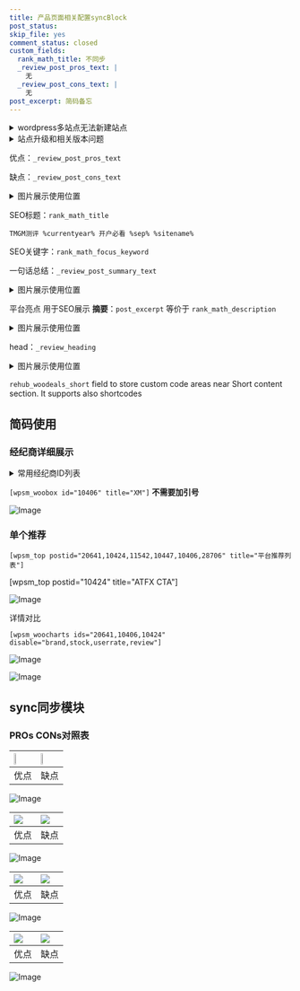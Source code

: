 ```yaml
---
title: 产品页面相关配置syncBlock
post_status: 
skip_file: yes
comment_status: closed
custom_fields:
  rank_math_title: 不同步
  _review_post_pros_text: |
    无
  _review_post_cons_text: |
    无
post_excerpt: 简码备忘
---
```

<details><summary>wordpress多站点无法新建站点</summary>

<li>和报错需要清理cookies一样的原因</li>
<li>wp-config.php里面<code>define( 'SUBDOMAIN_INSTALL', false );//子域名安装</code></li>
<li>新建子站点是用<code>define( 'SUBDOMAIN_INSTALL', true);//子域名安装</code> 完成以后，改成<code>false</code></li>
</details>

<details><summary>站点升级和相关版本问题</summary>

<p>wordpress：5.9.9
woocommerce：7.5.1
出现问题的地方：主题选项里面>><strong>Product layout >>compact style</strong></p>
<p>如何出现没有用过的字段 导致无法保存。先导出配置 然后进行修改，后面再次恢复即可。</p>
<p>出现部分字段无法显示时，需要返回默认布局后，对产品进行保存就好了。</p>
<p></p>
</details>

优点：`_review_post_pros_text`

缺点：`_review_post_cons_text`

<details><summary>图片展示使用位置</summary>

<img src="https://prod-files-secure.s3.us-west-2.amazonaws.com/39ed1227-6d7d-4570-be36-9ccd4a2c4241/f51d3d83-55d4-4bdf-9604-f37ec77ab556/Untitled.png?X-Amz-Algorithm=AWS4-HMAC-SHA256&X-Amz-Content-Sha256=UNSIGNED-PAYLOAD&X-Amz-Credential=ASIAZI2LB466UUSKUCUA%2F20250830%2Fus-west-2%2Fs3%2Faws4_request&X-Amz-Date=20250830T225525Z&X-Amz-Expires=3600&X-Amz-Security-Token=IQoJb3JpZ2luX2VjEIb%2F%2F%2F%2F%2F%2F%2F%2F%2F%2FwEaCXVzLXdlc3QtMiJHMEUCIAUlHkVmzqsgmgI6p3Pax3QQhvYjSUqRcJQ%2Fr%2FTKbyFiAiEAlDgjd4%2BFXF%2FiF%2Fg9vI5YODbzPmFSqSvym3LL9SDJeuAqiAQI3%2F%2F%2F%2F%2F%2F%2F%2F%2F%2F%2FARAAGgw2Mzc0MjMxODM4MDUiDGgIMAK%2B6MMcF0Cs9SrcAzygxTT3GU1L3UfhfBxgwei4nFf4RVUftlJiy%2FpdvNZHFuuIQ%2FE8zujLbX8nNKdF9TZiBHe9kx9hkPBzjl2HBjTIXvp1taQ40uSTayKnI7I7iMYtlfL8DWc%2FIO%2Bxg%2BJviCplIHa%2Bj1x02dcz9U3oxRiUqKTGWnlyx763dlEVD4xXXYDFnKVWvtFv79vlp0QADiaq3BbeV99qBerEKtno%2B%2BXrUyA9vZCShkXTzyxPfXBbeH8toodYqmX7AITBdrY8WkNn49fqD6j1OnhFGBhU6aWUJnlQjO%2BK%2FfrKkwPwaVo5YxgXmhPVab11n%2FcY2guL7vjjh9%2BMTOxtfWqICiG5kB32BssrNAz0sqm09mY1V8BWQ7OuUIu9Uuqd%2B3C7%2BJ4NCqg%2FQLa6hXPG%2B24jdr%2FMKlrRF7G1oUp0Eb%2FWs9MN0ecX%2FtIyMRiSTOeTa5pXO6v0JJP9gYIOBBd4sli301PdhrUncg2Bvq2%2BWfFedKGAEoiASIV3gqPtxhfiXIz%2FTmPohQ%2F1Si15RMk7mMA0fyBp1PXFQ6yOisa8%2FuVG6dNOJH4Kya92mD062MHVDP4qokhCH8eTsnS0Fk3qImrrLHl2d9lsulig8bRVhaENB3qxUUOftuWa2pAWc6Z%2F8f6%2FMKDgzcUGOqUB73LvaCBiabAiOWEf83ImmqjmmEvQQxQvLCQ1OFIwnDWGzR%2BbGKFl64904uC2vwL5nUQYqn74lxsFwgJkgCeMQ%2F0xnSfUH%2FQYYJlCK3aMOViK9ZPXetRSDJasT%2FCP8%2FfhuXgFXiXeX2WDBbG7nacOxzvwfFu8Pg57Cib92vvssRq0zRNe%2BVD8dGMDslTT%2BxuykOn3QLkf91s5308OBV%2BfVUCF%2FB5o&X-Amz-Signature=df9609155a43e4b3fa2d2d03938e367d71ffb80a6d7cbede7d658c22418539ae&X-Amz-SignedHeaders=host&x-amz-checksum-mode=ENABLED&x-id=GetObject" alt="Image">
</details>

SEO标题：`rank_math_title`

`TMGM测评 %currentyear% 开户必看 %sep% %sitename%`

SEO关键字：`rank_math_focus_keyword`

一句话总结：`_review_post_summary_text`

<details><summary>图片展示使用位置</summary>

<img src="https://prod-files-secure.s3.us-west-2.amazonaws.com/39ed1227-6d7d-4570-be36-9ccd4a2c4241/4b96a922-296c-4f4e-8630-d1c870cbce01/Untitled.png?X-Amz-Algorithm=AWS4-HMAC-SHA256&X-Amz-Content-Sha256=UNSIGNED-PAYLOAD&X-Amz-Credential=ASIAZI2LB4664DUXVTPJ%2F20250830%2Fus-west-2%2Fs3%2Faws4_request&X-Amz-Date=20250830T225525Z&X-Amz-Expires=3600&X-Amz-Security-Token=IQoJb3JpZ2luX2VjEIb%2F%2F%2F%2F%2F%2F%2F%2F%2F%2FwEaCXVzLXdlc3QtMiJIMEYCIQDPIex0aIvfj%2BsMHmjAZvlru3YdivVpk0AZ1nta2%2F8N8wIhAIEvULf1rsqc3aK5ZYVbtQ1gLf3b9AGpB%2BOB8T1w4VhhKogECN%2F%2F%2F%2F%2F%2F%2F%2F%2F%2F%2FwEQABoMNjM3NDIzMTgzODA1IgykkaJTtx0OM48vKJwq3APNx76GaoYGPTTwKnSl%2BVAxrUGIPN5w8%2BN%2BM%2FA6w7NCyTAtUyz0oktI93wGiiaLHHXLhBcPybgmvdQ7PPaikpU6aXJZJbT%2F69JIs0AZg6Xd%2F%2BjTKSCInUeGXWXjmArAHlx0rZREv674wRabMMTtDQ%2BG95KhQVQpxcubJEr8IZsT%2BhB98FVGNxega1e3%2BctuyP9sptPQnVtHW5RMGt5rjyvP5SKB71gCkOmuDMyDgPJTOquQnk53IcW0djQctH%2Fy%2BqdbKPeI15T3yKupoL2Le3mXfKnmrveR3gXDcNCRIWgRzK5cYFTgIxKoYVyflhgT4RRcEkAs2EHCy7gJ0QxunxuQfPWQGUTSkIkSmkY2zmtnsf5K7O%2Brr0vYi%2BepNBqKygjmxBL%2Fm8JU6mJPTFeYoYK50fjhkmrQdtsVmf9l2uujlnFEBsutMvjB5VE69CilElqMY1WTxYG%2BY9P7femQklbEYuropneRQc7IDQvoQjnGi9i7O9aCd%2B%2Ba86S5jWGliybVHJGwhzu1NDQwBbEf9pOutRYW3DfCkQUlsTwJx3mGs9C2T94ASuYxOQKdb%2FqW%2BgCK8E0im8RhBrMHXx9VVj55I%2BHON41YlKRmO2plp8mOuO5poF%2F7Zq6BmNQlejCy4M3FBjqkAbC2dsVPGi1Y7CrvnE6UQB2LVYzNtVjMbR0XxuobqJCj1TwktyrzX3mVEHwdxrd2VmaQ5z1WsOElHUpNkVNNFnxN%2FaO60ouYqIRwPYx4%2FS%2F5tSE6iWhcpwGHEqIKYH2e1Y2Os%2BrmXGyq79euFel19fjWwtWVM4qRS23aAx6va9aZW%2By66BSb4FOst%2B6qC36bQsqh4GbfpPrWx6jj235EHive8xkR&X-Amz-Signature=a1d727b8b24020782aaa69c9cfe054ff51c404c7ed6bf3a5d1df7aa0e9545c1e&X-Amz-SignedHeaders=host&x-amz-checksum-mode=ENABLED&x-id=GetObject" alt="Image">
</details>

平台亮点 用于SEO展示 **摘要**：`post_excerpt`  等价于 `rank_math_description`

<details><summary>图片展示使用位置</summary>

<img src="https://prod-files-secure.s3.us-west-2.amazonaws.com/39ed1227-6d7d-4570-be36-9ccd4a2c4241/1ee11f63-b60a-4dfe-a7a7-d58ff23b5d88/Untitled.png?X-Amz-Algorithm=AWS4-HMAC-SHA256&X-Amz-Content-Sha256=UNSIGNED-PAYLOAD&X-Amz-Credential=ASIAZI2LB466UYESFV7Y%2F20250830%2Fus-west-2%2Fs3%2Faws4_request&X-Amz-Date=20250830T225525Z&X-Amz-Expires=3600&X-Amz-Security-Token=IQoJb3JpZ2luX2VjEIb%2F%2F%2F%2F%2F%2F%2F%2F%2F%2FwEaCXVzLXdlc3QtMiJHMEUCICA3qFE%2BX62SGLKGYrOkYZrdxsuASN%2BOJCvfVLO1ogE2AiEAmCNBKbKDkbBZAhzZix08GFUMlT%2BX9PNeRvobV%2Bx8VOMqiAQI3%2F%2F%2F%2F%2F%2F%2F%2F%2F%2F%2FARAAGgw2Mzc0MjMxODM4MDUiDPkbkNzeXEKGCVe1FCrcA4RHanLvH0qrCR4FoMzzMn3lu31956egeeWKK7cSN8cOT8Ug52vNDhEW3P814ehfhYwlS3D8p9PJ99FmBbItxf2j3NSXfH6lhPwJ34%2F3%2FwXdsTOfT3XWqJrZPowpocYpe7S6fkZjeeU0eQezpX%2BvzkitFfUmiCmrDRobrkh3Q%2BdSxUNKuu4vom64f1CynSkpLxvdH88D6rXyi0AByjtNvP2tIZ%2FeuHHS6ZvWXtq0uH1YX2uHdwS%2F11TYz6jxH3QhJOFgggZAz3tkGWpKknmr5gP%2Bk3yMmRnG2Ss7caF9OlxEa1PyuKk1SKif8M4jqXon0Rxa0lFoUMx%2BtnVCsTXLFOtoIR08SxLgSxpcKbNvHLYdBw2EBfe0r8HqgM65RYs4KuEV%2BtA4%2FD7rhDDPE%2BV0MozYPgTp7vfAzqaMyEtBTasa0r8Xy5VaeP2iD2urVtURgX1WOI2JyMm%2B1LrBwHoY2nxjCzm45hvEAmZtOmB9SOIdXrJ1J9F%2FO7ySqZWm3hBDCMNb1ieSYURvK5venD%2BVJZ4vMHOAH78soLPKw1XgjyuhMOlCPjOcDP3Wqsm4GzWOTbQevVAEU7eaauS3GEoItahUSnOxfQIezWZMpTCwoK1fHyikqzOTrAZifw6hMJTgzcUGOqUBgsU3kni7rCouOAIoAnXjLiofqzcUAapDyion0wQQz2m2FaCX0WEcTC%2BWlw7bjwnI%2BGUmWALNI7vYbyfKy%2FTFyksJYAcYL130DreB4dMMVCaRZ%2FbD8bAaWFXf9T59nkCvD9sPAjinN6EPkCgzfsc0ZeZWSPnxvicHXfzwNr%2FuLv2Vzn1yF1D4neFkY0wpqcT3cJTaeZ3aMos15P0Zmh%2B3tj6nKVyi&X-Amz-Signature=f92a47ecdb11d5e53d858d303888a8a7bb1ca08568c8e671d04b76edbfa05c4e&X-Amz-SignedHeaders=host&x-amz-checksum-mode=ENABLED&x-id=GetObject" alt="Image">
<img src="https://prod-files-secure.s3.us-west-2.amazonaws.com/39ed1227-6d7d-4570-be36-9ccd4a2c4241/ad4118b5-78d8-4fbe-801e-3b29b5d99c01/Untitled.png?X-Amz-Algorithm=AWS4-HMAC-SHA256&X-Amz-Content-Sha256=UNSIGNED-PAYLOAD&X-Amz-Credential=ASIAZI2LB466UYESFV7Y%2F20250830%2Fus-west-2%2Fs3%2Faws4_request&X-Amz-Date=20250830T225525Z&X-Amz-Expires=3600&X-Amz-Security-Token=IQoJb3JpZ2luX2VjEIb%2F%2F%2F%2F%2F%2F%2F%2F%2F%2FwEaCXVzLXdlc3QtMiJHMEUCICA3qFE%2BX62SGLKGYrOkYZrdxsuASN%2BOJCvfVLO1ogE2AiEAmCNBKbKDkbBZAhzZix08GFUMlT%2BX9PNeRvobV%2Bx8VOMqiAQI3%2F%2F%2F%2F%2F%2F%2F%2F%2F%2F%2FARAAGgw2Mzc0MjMxODM4MDUiDPkbkNzeXEKGCVe1FCrcA4RHanLvH0qrCR4FoMzzMn3lu31956egeeWKK7cSN8cOT8Ug52vNDhEW3P814ehfhYwlS3D8p9PJ99FmBbItxf2j3NSXfH6lhPwJ34%2F3%2FwXdsTOfT3XWqJrZPowpocYpe7S6fkZjeeU0eQezpX%2BvzkitFfUmiCmrDRobrkh3Q%2BdSxUNKuu4vom64f1CynSkpLxvdH88D6rXyi0AByjtNvP2tIZ%2FeuHHS6ZvWXtq0uH1YX2uHdwS%2F11TYz6jxH3QhJOFgggZAz3tkGWpKknmr5gP%2Bk3yMmRnG2Ss7caF9OlxEa1PyuKk1SKif8M4jqXon0Rxa0lFoUMx%2BtnVCsTXLFOtoIR08SxLgSxpcKbNvHLYdBw2EBfe0r8HqgM65RYs4KuEV%2BtA4%2FD7rhDDPE%2BV0MozYPgTp7vfAzqaMyEtBTasa0r8Xy5VaeP2iD2urVtURgX1WOI2JyMm%2B1LrBwHoY2nxjCzm45hvEAmZtOmB9SOIdXrJ1J9F%2FO7ySqZWm3hBDCMNb1ieSYURvK5venD%2BVJZ4vMHOAH78soLPKw1XgjyuhMOlCPjOcDP3Wqsm4GzWOTbQevVAEU7eaauS3GEoItahUSnOxfQIezWZMpTCwoK1fHyikqzOTrAZifw6hMJTgzcUGOqUBgsU3kni7rCouOAIoAnXjLiofqzcUAapDyion0wQQz2m2FaCX0WEcTC%2BWlw7bjwnI%2BGUmWALNI7vYbyfKy%2FTFyksJYAcYL130DreB4dMMVCaRZ%2FbD8bAaWFXf9T59nkCvD9sPAjinN6EPkCgzfsc0ZeZWSPnxvicHXfzwNr%2FuLv2Vzn1yF1D4neFkY0wpqcT3cJTaeZ3aMos15P0Zmh%2B3tj6nKVyi&X-Amz-Signature=d03c209f3ba19e5410fce60a9cb4bcbd798d7370a797591e17e1b10fef4de063&X-Amz-SignedHeaders=host&x-amz-checksum-mode=ENABLED&x-id=GetObject" alt="Image">
<img src="https://prod-files-secure.s3.us-west-2.amazonaws.com/39ed1227-6d7d-4570-be36-9ccd4a2c4241/a38cf7c9-a79c-4b64-9e94-13589fe0758b/Untitled.png?X-Amz-Algorithm=AWS4-HMAC-SHA256&X-Amz-Content-Sha256=UNSIGNED-PAYLOAD&X-Amz-Credential=ASIAZI2LB466UYESFV7Y%2F20250830%2Fus-west-2%2Fs3%2Faws4_request&X-Amz-Date=20250830T225525Z&X-Amz-Expires=3600&X-Amz-Security-Token=IQoJb3JpZ2luX2VjEIb%2F%2F%2F%2F%2F%2F%2F%2F%2F%2FwEaCXVzLXdlc3QtMiJHMEUCICA3qFE%2BX62SGLKGYrOkYZrdxsuASN%2BOJCvfVLO1ogE2AiEAmCNBKbKDkbBZAhzZix08GFUMlT%2BX9PNeRvobV%2Bx8VOMqiAQI3%2F%2F%2F%2F%2F%2F%2F%2F%2F%2F%2FARAAGgw2Mzc0MjMxODM4MDUiDPkbkNzeXEKGCVe1FCrcA4RHanLvH0qrCR4FoMzzMn3lu31956egeeWKK7cSN8cOT8Ug52vNDhEW3P814ehfhYwlS3D8p9PJ99FmBbItxf2j3NSXfH6lhPwJ34%2F3%2FwXdsTOfT3XWqJrZPowpocYpe7S6fkZjeeU0eQezpX%2BvzkitFfUmiCmrDRobrkh3Q%2BdSxUNKuu4vom64f1CynSkpLxvdH88D6rXyi0AByjtNvP2tIZ%2FeuHHS6ZvWXtq0uH1YX2uHdwS%2F11TYz6jxH3QhJOFgggZAz3tkGWpKknmr5gP%2Bk3yMmRnG2Ss7caF9OlxEa1PyuKk1SKif8M4jqXon0Rxa0lFoUMx%2BtnVCsTXLFOtoIR08SxLgSxpcKbNvHLYdBw2EBfe0r8HqgM65RYs4KuEV%2BtA4%2FD7rhDDPE%2BV0MozYPgTp7vfAzqaMyEtBTasa0r8Xy5VaeP2iD2urVtURgX1WOI2JyMm%2B1LrBwHoY2nxjCzm45hvEAmZtOmB9SOIdXrJ1J9F%2FO7ySqZWm3hBDCMNb1ieSYURvK5venD%2BVJZ4vMHOAH78soLPKw1XgjyuhMOlCPjOcDP3Wqsm4GzWOTbQevVAEU7eaauS3GEoItahUSnOxfQIezWZMpTCwoK1fHyikqzOTrAZifw6hMJTgzcUGOqUBgsU3kni7rCouOAIoAnXjLiofqzcUAapDyion0wQQz2m2FaCX0WEcTC%2BWlw7bjwnI%2BGUmWALNI7vYbyfKy%2FTFyksJYAcYL130DreB4dMMVCaRZ%2FbD8bAaWFXf9T59nkCvD9sPAjinN6EPkCgzfsc0ZeZWSPnxvicHXfzwNr%2FuLv2Vzn1yF1D4neFkY0wpqcT3cJTaeZ3aMos15P0Zmh%2B3tj6nKVyi&X-Amz-Signature=bfb82edba07186ed3dca39ee16b929f024b5befda7c5b3cefc5d8e0b43ab608b&X-Amz-SignedHeaders=host&x-amz-checksum-mode=ENABLED&x-id=GetObject" alt="Image">
<img src="https://prod-files-secure.s3.us-west-2.amazonaws.com/39ed1227-6d7d-4570-be36-9ccd4a2c4241/7da6fc1e-d2ac-42ae-8c75-cb5749aa18f6/Untitled.png?X-Amz-Algorithm=AWS4-HMAC-SHA256&X-Amz-Content-Sha256=UNSIGNED-PAYLOAD&X-Amz-Credential=ASIAZI2LB466UYESFV7Y%2F20250830%2Fus-west-2%2Fs3%2Faws4_request&X-Amz-Date=20250830T225525Z&X-Amz-Expires=3600&X-Amz-Security-Token=IQoJb3JpZ2luX2VjEIb%2F%2F%2F%2F%2F%2F%2F%2F%2F%2FwEaCXVzLXdlc3QtMiJHMEUCICA3qFE%2BX62SGLKGYrOkYZrdxsuASN%2BOJCvfVLO1ogE2AiEAmCNBKbKDkbBZAhzZix08GFUMlT%2BX9PNeRvobV%2Bx8VOMqiAQI3%2F%2F%2F%2F%2F%2F%2F%2F%2F%2F%2FARAAGgw2Mzc0MjMxODM4MDUiDPkbkNzeXEKGCVe1FCrcA4RHanLvH0qrCR4FoMzzMn3lu31956egeeWKK7cSN8cOT8Ug52vNDhEW3P814ehfhYwlS3D8p9PJ99FmBbItxf2j3NSXfH6lhPwJ34%2F3%2FwXdsTOfT3XWqJrZPowpocYpe7S6fkZjeeU0eQezpX%2BvzkitFfUmiCmrDRobrkh3Q%2BdSxUNKuu4vom64f1CynSkpLxvdH88D6rXyi0AByjtNvP2tIZ%2FeuHHS6ZvWXtq0uH1YX2uHdwS%2F11TYz6jxH3QhJOFgggZAz3tkGWpKknmr5gP%2Bk3yMmRnG2Ss7caF9OlxEa1PyuKk1SKif8M4jqXon0Rxa0lFoUMx%2BtnVCsTXLFOtoIR08SxLgSxpcKbNvHLYdBw2EBfe0r8HqgM65RYs4KuEV%2BtA4%2FD7rhDDPE%2BV0MozYPgTp7vfAzqaMyEtBTasa0r8Xy5VaeP2iD2urVtURgX1WOI2JyMm%2B1LrBwHoY2nxjCzm45hvEAmZtOmB9SOIdXrJ1J9F%2FO7ySqZWm3hBDCMNb1ieSYURvK5venD%2BVJZ4vMHOAH78soLPKw1XgjyuhMOlCPjOcDP3Wqsm4GzWOTbQevVAEU7eaauS3GEoItahUSnOxfQIezWZMpTCwoK1fHyikqzOTrAZifw6hMJTgzcUGOqUBgsU3kni7rCouOAIoAnXjLiofqzcUAapDyion0wQQz2m2FaCX0WEcTC%2BWlw7bjwnI%2BGUmWALNI7vYbyfKy%2FTFyksJYAcYL130DreB4dMMVCaRZ%2FbD8bAaWFXf9T59nkCvD9sPAjinN6EPkCgzfsc0ZeZWSPnxvicHXfzwNr%2FuLv2Vzn1yF1D4neFkY0wpqcT3cJTaeZ3aMos15P0Zmh%2B3tj6nKVyi&X-Amz-Signature=d2693c6c088718905839d3eb04668ae2420de4135d4de21f776cf9c0693e9c7d&X-Amz-SignedHeaders=host&x-amz-checksum-mode=ENABLED&x-id=GetObject" alt="Image">
<img src="https://prod-files-secure.s3.us-west-2.amazonaws.com/39ed1227-6d7d-4570-be36-9ccd4a2c4241/7e97f40a-eaee-47f5-b2f9-475f96808fa7/Untitled.png?X-Amz-Algorithm=AWS4-HMAC-SHA256&X-Amz-Content-Sha256=UNSIGNED-PAYLOAD&X-Amz-Credential=ASIAZI2LB466UYESFV7Y%2F20250830%2Fus-west-2%2Fs3%2Faws4_request&X-Amz-Date=20250830T225525Z&X-Amz-Expires=3600&X-Amz-Security-Token=IQoJb3JpZ2luX2VjEIb%2F%2F%2F%2F%2F%2F%2F%2F%2F%2FwEaCXVzLXdlc3QtMiJHMEUCICA3qFE%2BX62SGLKGYrOkYZrdxsuASN%2BOJCvfVLO1ogE2AiEAmCNBKbKDkbBZAhzZix08GFUMlT%2BX9PNeRvobV%2Bx8VOMqiAQI3%2F%2F%2F%2F%2F%2F%2F%2F%2F%2F%2FARAAGgw2Mzc0MjMxODM4MDUiDPkbkNzeXEKGCVe1FCrcA4RHanLvH0qrCR4FoMzzMn3lu31956egeeWKK7cSN8cOT8Ug52vNDhEW3P814ehfhYwlS3D8p9PJ99FmBbItxf2j3NSXfH6lhPwJ34%2F3%2FwXdsTOfT3XWqJrZPowpocYpe7S6fkZjeeU0eQezpX%2BvzkitFfUmiCmrDRobrkh3Q%2BdSxUNKuu4vom64f1CynSkpLxvdH88D6rXyi0AByjtNvP2tIZ%2FeuHHS6ZvWXtq0uH1YX2uHdwS%2F11TYz6jxH3QhJOFgggZAz3tkGWpKknmr5gP%2Bk3yMmRnG2Ss7caF9OlxEa1PyuKk1SKif8M4jqXon0Rxa0lFoUMx%2BtnVCsTXLFOtoIR08SxLgSxpcKbNvHLYdBw2EBfe0r8HqgM65RYs4KuEV%2BtA4%2FD7rhDDPE%2BV0MozYPgTp7vfAzqaMyEtBTasa0r8Xy5VaeP2iD2urVtURgX1WOI2JyMm%2B1LrBwHoY2nxjCzm45hvEAmZtOmB9SOIdXrJ1J9F%2FO7ySqZWm3hBDCMNb1ieSYURvK5venD%2BVJZ4vMHOAH78soLPKw1XgjyuhMOlCPjOcDP3Wqsm4GzWOTbQevVAEU7eaauS3GEoItahUSnOxfQIezWZMpTCwoK1fHyikqzOTrAZifw6hMJTgzcUGOqUBgsU3kni7rCouOAIoAnXjLiofqzcUAapDyion0wQQz2m2FaCX0WEcTC%2BWlw7bjwnI%2BGUmWALNI7vYbyfKy%2FTFyksJYAcYL130DreB4dMMVCaRZ%2FbD8bAaWFXf9T59nkCvD9sPAjinN6EPkCgzfsc0ZeZWSPnxvicHXfzwNr%2FuLv2Vzn1yF1D4neFkY0wpqcT3cJTaeZ3aMos15P0Zmh%2B3tj6nKVyi&X-Amz-Signature=da3e2571d4ae5c92c58decfd5c2abc3906a6b01501400c8ee2ff0612df268ceb&X-Amz-SignedHeaders=host&x-amz-checksum-mode=ENABLED&x-id=GetObject" alt="Image">
</details>

head：`_review_heading`

<details><summary>图片展示使用位置</summary>

<img src="https://prod-files-secure.s3.us-west-2.amazonaws.com/39ed1227-6d7d-4570-be36-9ccd4a2c4241/3a4650ad-9887-415c-889a-edd51fa54f27/Untitled.png?X-Amz-Algorithm=AWS4-HMAC-SHA256&X-Amz-Content-Sha256=UNSIGNED-PAYLOAD&X-Amz-Credential=ASIAZI2LB466YRWCOCNN%2F20250830%2Fus-west-2%2Fs3%2Faws4_request&X-Amz-Date=20250830T225526Z&X-Amz-Expires=3600&X-Amz-Security-Token=IQoJb3JpZ2luX2VjEIb%2F%2F%2F%2F%2F%2F%2F%2F%2F%2FwEaCXVzLXdlc3QtMiJHMEUCIQCB97cJXeRqiY3xKLkyVxiUa0Ke5jF04A4D6Ce7j5CcIQIgDunCGQ1FjKCMQs3nqilbGYM34Yyf9GRw%2BtbRrQEaF0UqiAQI3%2F%2F%2F%2F%2F%2F%2F%2F%2F%2F%2FARAAGgw2Mzc0MjMxODM4MDUiDD4LhA137bF0KjN9VyrcAzURLfWeJWzqMumCWMICPoIKFd96bwaB3rcinZwEAhGLZZ8gR9VR7jRjggGT8KdEFOBqI8ja%2FpIhLm5%2FHTC%2Bt8WIZVF0AsI8g8pWD9F1bSh6BXkWvz9OtGM4HEfnY5VlPARBMjX0p3ki3Wh1dGGg3vg57WMqD3hiOASXQJKmxsJuQyxCMWs2bW7ycCtHaMu1AQElvO2K%2B8Lzb%2FAvfXxdx22l7FStR%2FEM1f3kgxuAgY7zFHwLfLjXriKb9UyvTt5v%2F2mczCAsrkhYAcu%2FFYttdI%2F1xeCInVCmLdb%2BmsXRV1twXcgWIObcHwkCQyW%2Bb%2Bl2p%2FhqCfNv%2BcKaJNWugvspkhFG5C%2F8KZnaQN6sL3GwhnzdCPZpe6zdMAx%2BwWpge8ri5UKoia7VCuNqCcwkQwOIYK42olcI1VR8FDWMVAN1bSgQdptZy2AA%2BCDZjn1fLpnouXASKnuWlvTrHBOAh7XtWmN3oJLogxdg6Ut%2Fi5GQxIaSx0C8S%2Fo6%2B6y2I81b0hg0QKv7gbcz2bYqdb1%2B%2BJcED2ZcNoADNjGDAhP%2BaNhFwUGcIFcWbDnWuTrvPgE7jRe%2B8k%2BwrrCRqkItpC6BQ8Z%2BeEc19uNbWMlbPaUaUVPJQ9gvnaHjdpMoyY628I1MMJfhzcUGOqUB7R9Fr0LRouqPgdlZ5a%2Fh5bhVUJORsYwrPFZBXVeh7LMxrWbSMe%2Bhhkzf6NSCBKo%2FiNQgLdYNalWmnmMNYRh%2FWk%2B%2BR0RbJR77gfqtWWCbqfwb%2FQEP%2Fieadco8UbNmLC9Vn8mbsbbKycNW%2FVe9FTM%2BTmGyrkdX5bywAOSAV3dkJy%2FHRLkwjZbkmdAzXng%2FL9WkHudLpQQI2KkFEj218YcwUdPsqDXV&X-Amz-Signature=c3aa68fa8936e4bdd67eaf62668377259929641d9b21beccba6ff7a106518575&X-Amz-SignedHeaders=host&x-amz-checksum-mode=ENABLED&x-id=GetObject" alt="Image">
</details>

`rehub_woodeals_short`	field to store custom code areas near Short content section. It supports also shortcodes



## 简码使用

### 经纪商详细展示

<details><summary>常用经纪商ID列表</summary>

<pre><code class="php">嘉盛 ===> 20641  [wpsm_woobox id="20641" title="嘉盛"]
易信easymarkets ===> 11542  [wpsm_woobox id="11542" title="易信easymarkets"]
ATFX外汇 ===> 10424  [wpsm_woobox id="10424" title="ATFX"]
XM ===> 10406  [wpsm_woobox id="10406" title="XM"]
TMGM ===> 29622  [wpsm_woobox id="29622" title="TMGM"]
HYCM ===> 10447  [wpsm_woobox id="10447" title="HYCM"]
fpmarkets澳福外汇 ===> 20639  [wpsm_woobox id="20639" title="fpmarkets澳福外汇"]</code></pre>
</details>

`[wpsm_woobox id="10406" title="XM"]` **不需要加引号**

![Image](https://prod-files-secure.s3.us-west-2.amazonaws.com/39ed1227-6d7d-4570-be36-9ccd4a2c4241/4f898f9d-0fa7-4e43-acd3-ac6bc7be575a/Untitled.png?X-Amz-Algorithm=AWS4-HMAC-SHA256&X-Amz-Content-Sha256=UNSIGNED-PAYLOAD&X-Amz-Credential=ASIAZI2LB4667CC4ABRM%2F20250830%2Fus-west-2%2Fs3%2Faws4_request&X-Amz-Date=20250830T225523Z&X-Amz-Expires=3600&X-Amz-Security-Token=IQoJb3JpZ2luX2VjEIb%2F%2F%2F%2F%2F%2F%2F%2F%2F%2FwEaCXVzLXdlc3QtMiJGMEQCIDAuutAD%2BgXfvbRU1FgChjZXXSy3d1odoWlkwFvKk%2FbDAiBAl2EoKFKwp6dJ%2FOF0IMxmGaKbZhdpiniY2hAVKgR7UiqIBAjf%2F%2F%2F%2F%2F%2F%2F%2F%2F%2F8BEAAaDDYzNzQyMzE4MzgwNSIM4lSeSNuqsq7kgglwKtwDFXVDHz3C9MQmFuSmAkgXKFmZN4P8IBxJKyYnMr15SYNDBeWtPMnaVqIbWRxMG3ewbZWQqNK8M7%2FtJqVC7hC2BwPY%2FG6qNnVXaLredBN1hLH60ASTy6JJGWncXZZEAMV%2FWoq325Z5r%2F1WLhCospqYrBtaJdJnE1HQEeasPQXYLqjxR4uHyHS1rSgiof7Ac0bT41WkcAvo48wOStxb8x40jPLApkEZvXWL3L7jg2DlXYzVrr5foXUT3it64Sk6cP%2FshyKXcORLDkxJI%2FnPq6hnUOu0wpLzRjH2BEbbtfFARZjJds2BSx3YpiAr%2Flwl5wTIb6ucV58Jek2C4E7dYpuq2PLhZ5C1jTdatHa38UQbRtrqUCWdXV3ESpqQDfFuT3HyZY%2FoPGHwdIlqvySi3BgeOjFZHnCe0LHo3YIM%2FYXocH0QjUyGCwTHoInnbTQ7AFP4v7tbVA3M27Lp0sPGCOybYYqXQc0pGF3UoJfrzmAirHV1G%2B6OqnCZuqoFbmhvyADP56gXrSOuRoF1Iz9SB7q7hw8sHYU6PgKGgG9hKH9ZxLCSzSiNhzbzpMcq2m5xO1riJG%2BOxX%2Bnw8ndF5dieR2%2F7RnS31W%2FgQ1imlgJ8t3%2FoxxZxn1y7O3fjFgjL0kwveDNxQY6pgE59J46uPBpFH7hMCs6T7uxw%2BoAs2uLME8tUQexKyjQh9F1OoAasez8G0BleHCVYJVyFxFYfY5rGFcLEUy0ipLQ%2B6e9zxjazhwq7OA7CKnZcq2SICOBH1XbfaR5LduNISdECaMw%2FeReOtgyxzlAO58Y%2BbQ6GmwRXOEe%2BUdcqSmWuTervBptfjyNo3xWJOXCi2HTiAqype%2B086w7Hfa0auigvQ1nSYLt&X-Amz-Signature=cd66950676716296239fea737993c1cef1b1fa0e17097e20b5d60ca4dec131b7&X-Amz-SignedHeaders=host&x-amz-checksum-mode=ENABLED&x-id=GetObject)

### 单个推荐
`[wpsm_top postid="20641,10424,11542,10447,10406,28706" title="平台推荐列表"]`

[wpsm_top postid="10424" title="ATFX CTA"]

![Image](https://prod-files-secure.s3.us-west-2.amazonaws.com/39ed1227-6d7d-4570-be36-9ccd4a2c4241/5ac620dc-51a8-48b6-b55d-91f47299193c/Untitled.png?X-Amz-Algorithm=AWS4-HMAC-SHA256&X-Amz-Content-Sha256=UNSIGNED-PAYLOAD&X-Amz-Credential=ASIAZI2LB4667CC4ABRM%2F20250830%2Fus-west-2%2Fs3%2Faws4_request&X-Amz-Date=20250830T225523Z&X-Amz-Expires=3600&X-Amz-Security-Token=IQoJb3JpZ2luX2VjEIb%2F%2F%2F%2F%2F%2F%2F%2F%2F%2FwEaCXVzLXdlc3QtMiJGMEQCIDAuutAD%2BgXfvbRU1FgChjZXXSy3d1odoWlkwFvKk%2FbDAiBAl2EoKFKwp6dJ%2FOF0IMxmGaKbZhdpiniY2hAVKgR7UiqIBAjf%2F%2F%2F%2F%2F%2F%2F%2F%2F%2F8BEAAaDDYzNzQyMzE4MzgwNSIM4lSeSNuqsq7kgglwKtwDFXVDHz3C9MQmFuSmAkgXKFmZN4P8IBxJKyYnMr15SYNDBeWtPMnaVqIbWRxMG3ewbZWQqNK8M7%2FtJqVC7hC2BwPY%2FG6qNnVXaLredBN1hLH60ASTy6JJGWncXZZEAMV%2FWoq325Z5r%2F1WLhCospqYrBtaJdJnE1HQEeasPQXYLqjxR4uHyHS1rSgiof7Ac0bT41WkcAvo48wOStxb8x40jPLApkEZvXWL3L7jg2DlXYzVrr5foXUT3it64Sk6cP%2FshyKXcORLDkxJI%2FnPq6hnUOu0wpLzRjH2BEbbtfFARZjJds2BSx3YpiAr%2Flwl5wTIb6ucV58Jek2C4E7dYpuq2PLhZ5C1jTdatHa38UQbRtrqUCWdXV3ESpqQDfFuT3HyZY%2FoPGHwdIlqvySi3BgeOjFZHnCe0LHo3YIM%2FYXocH0QjUyGCwTHoInnbTQ7AFP4v7tbVA3M27Lp0sPGCOybYYqXQc0pGF3UoJfrzmAirHV1G%2B6OqnCZuqoFbmhvyADP56gXrSOuRoF1Iz9SB7q7hw8sHYU6PgKGgG9hKH9ZxLCSzSiNhzbzpMcq2m5xO1riJG%2BOxX%2Bnw8ndF5dieR2%2F7RnS31W%2FgQ1imlgJ8t3%2FoxxZxn1y7O3fjFgjL0kwveDNxQY6pgE59J46uPBpFH7hMCs6T7uxw%2BoAs2uLME8tUQexKyjQh9F1OoAasez8G0BleHCVYJVyFxFYfY5rGFcLEUy0ipLQ%2B6e9zxjazhwq7OA7CKnZcq2SICOBH1XbfaR5LduNISdECaMw%2FeReOtgyxzlAO58Y%2BbQ6GmwRXOEe%2BUdcqSmWuTervBptfjyNo3xWJOXCi2HTiAqype%2B086w7Hfa0auigvQ1nSYLt&X-Amz-Signature=a676b87294af537daa6a0916bb645fbf293e772969cf196d2c3aedc812da23cc&X-Amz-SignedHeaders=host&x-amz-checksum-mode=ENABLED&x-id=GetObject)

详情对比

`[wpsm_woocharts ids="20641,10406,10424" disable="brand,stock,userrate,review"]`

![Image](https://prod-files-secure.s3.us-west-2.amazonaws.com/39ed1227-6d7d-4570-be36-9ccd4a2c4241/bf3ba45f-b9f3-4295-8aef-b4a495fd25f4/Untitled.png?X-Amz-Algorithm=AWS4-HMAC-SHA256&X-Amz-Content-Sha256=UNSIGNED-PAYLOAD&X-Amz-Credential=ASIAZI2LB4667CC4ABRM%2F20250830%2Fus-west-2%2Fs3%2Faws4_request&X-Amz-Date=20250830T225523Z&X-Amz-Expires=3600&X-Amz-Security-Token=IQoJb3JpZ2luX2VjEIb%2F%2F%2F%2F%2F%2F%2F%2F%2F%2FwEaCXVzLXdlc3QtMiJGMEQCIDAuutAD%2BgXfvbRU1FgChjZXXSy3d1odoWlkwFvKk%2FbDAiBAl2EoKFKwp6dJ%2FOF0IMxmGaKbZhdpiniY2hAVKgR7UiqIBAjf%2F%2F%2F%2F%2F%2F%2F%2F%2F%2F8BEAAaDDYzNzQyMzE4MzgwNSIM4lSeSNuqsq7kgglwKtwDFXVDHz3C9MQmFuSmAkgXKFmZN4P8IBxJKyYnMr15SYNDBeWtPMnaVqIbWRxMG3ewbZWQqNK8M7%2FtJqVC7hC2BwPY%2FG6qNnVXaLredBN1hLH60ASTy6JJGWncXZZEAMV%2FWoq325Z5r%2F1WLhCospqYrBtaJdJnE1HQEeasPQXYLqjxR4uHyHS1rSgiof7Ac0bT41WkcAvo48wOStxb8x40jPLApkEZvXWL3L7jg2DlXYzVrr5foXUT3it64Sk6cP%2FshyKXcORLDkxJI%2FnPq6hnUOu0wpLzRjH2BEbbtfFARZjJds2BSx3YpiAr%2Flwl5wTIb6ucV58Jek2C4E7dYpuq2PLhZ5C1jTdatHa38UQbRtrqUCWdXV3ESpqQDfFuT3HyZY%2FoPGHwdIlqvySi3BgeOjFZHnCe0LHo3YIM%2FYXocH0QjUyGCwTHoInnbTQ7AFP4v7tbVA3M27Lp0sPGCOybYYqXQc0pGF3UoJfrzmAirHV1G%2B6OqnCZuqoFbmhvyADP56gXrSOuRoF1Iz9SB7q7hw8sHYU6PgKGgG9hKH9ZxLCSzSiNhzbzpMcq2m5xO1riJG%2BOxX%2Bnw8ndF5dieR2%2F7RnS31W%2FgQ1imlgJ8t3%2FoxxZxn1y7O3fjFgjL0kwveDNxQY6pgE59J46uPBpFH7hMCs6T7uxw%2BoAs2uLME8tUQexKyjQh9F1OoAasez8G0BleHCVYJVyFxFYfY5rGFcLEUy0ipLQ%2B6e9zxjazhwq7OA7CKnZcq2SICOBH1XbfaR5LduNISdECaMw%2FeReOtgyxzlAO58Y%2BbQ6GmwRXOEe%2BUdcqSmWuTervBptfjyNo3xWJOXCi2HTiAqype%2B086w7Hfa0auigvQ1nSYLt&X-Amz-Signature=63bbf295db68de54885813ef7d0492bb5de0e3f7758ce3309abb684dfdedc42e&X-Amz-SignedHeaders=host&x-amz-checksum-mode=ENABLED&x-id=GetObject)

![Image](https://prod-files-secure.s3.us-west-2.amazonaws.com/39ed1227-6d7d-4570-be36-9ccd4a2c4241/30bc56ef-f383-4b48-9768-2ebc9e436ec0/Untitled.png?X-Amz-Algorithm=AWS4-HMAC-SHA256&X-Amz-Content-Sha256=UNSIGNED-PAYLOAD&X-Amz-Credential=ASIAZI2LB4667CC4ABRM%2F20250830%2Fus-west-2%2Fs3%2Faws4_request&X-Amz-Date=20250830T225523Z&X-Amz-Expires=3600&X-Amz-Security-Token=IQoJb3JpZ2luX2VjEIb%2F%2F%2F%2F%2F%2F%2F%2F%2F%2FwEaCXVzLXdlc3QtMiJGMEQCIDAuutAD%2BgXfvbRU1FgChjZXXSy3d1odoWlkwFvKk%2FbDAiBAl2EoKFKwp6dJ%2FOF0IMxmGaKbZhdpiniY2hAVKgR7UiqIBAjf%2F%2F%2F%2F%2F%2F%2F%2F%2F%2F8BEAAaDDYzNzQyMzE4MzgwNSIM4lSeSNuqsq7kgglwKtwDFXVDHz3C9MQmFuSmAkgXKFmZN4P8IBxJKyYnMr15SYNDBeWtPMnaVqIbWRxMG3ewbZWQqNK8M7%2FtJqVC7hC2BwPY%2FG6qNnVXaLredBN1hLH60ASTy6JJGWncXZZEAMV%2FWoq325Z5r%2F1WLhCospqYrBtaJdJnE1HQEeasPQXYLqjxR4uHyHS1rSgiof7Ac0bT41WkcAvo48wOStxb8x40jPLApkEZvXWL3L7jg2DlXYzVrr5foXUT3it64Sk6cP%2FshyKXcORLDkxJI%2FnPq6hnUOu0wpLzRjH2BEbbtfFARZjJds2BSx3YpiAr%2Flwl5wTIb6ucV58Jek2C4E7dYpuq2PLhZ5C1jTdatHa38UQbRtrqUCWdXV3ESpqQDfFuT3HyZY%2FoPGHwdIlqvySi3BgeOjFZHnCe0LHo3YIM%2FYXocH0QjUyGCwTHoInnbTQ7AFP4v7tbVA3M27Lp0sPGCOybYYqXQc0pGF3UoJfrzmAirHV1G%2B6OqnCZuqoFbmhvyADP56gXrSOuRoF1Iz9SB7q7hw8sHYU6PgKGgG9hKH9ZxLCSzSiNhzbzpMcq2m5xO1riJG%2BOxX%2Bnw8ndF5dieR2%2F7RnS31W%2FgQ1imlgJ8t3%2FoxxZxn1y7O3fjFgjL0kwveDNxQY6pgE59J46uPBpFH7hMCs6T7uxw%2BoAs2uLME8tUQexKyjQh9F1OoAasez8G0BleHCVYJVyFxFYfY5rGFcLEUy0ipLQ%2B6e9zxjazhwq7OA7CKnZcq2SICOBH1XbfaR5LduNISdECaMw%2FeReOtgyxzlAO58Y%2BbQ6GmwRXOEe%2BUdcqSmWuTervBptfjyNo3xWJOXCi2HTiAqype%2B086w7Hfa0auigvQ1nSYLt&X-Amz-Signature=0c33457f508a8ec52731853fb848330b16278b13819546811be040fbbe65f3af&X-Amz-SignedHeaders=host&x-amz-checksum-mode=ENABLED&x-id=GetObject)

## sync同步模块

### PROs CONs对照表

| <img src="https://cdn.ifttt.fun/gh/jarlin8/OSS@main/icons/customize/pros.svg" height="auto" width="37.3%"> | <img src="https://cdn.ifttt.fun/gh/jarlin8/OSS@main/icons/customize/cons.svg" height="auto" width="28.8%"> |
| :--- | :--- |
| 优点 | 缺点 |

![Image](https://prod-files-secure.s3.us-west-2.amazonaws.com/39ed1227-6d7d-4570-be36-9ccd4a2c4241/8742b755-dfb5-4004-9a5f-d6e561664bd8/Untitled.png?X-Amz-Algorithm=AWS4-HMAC-SHA256&X-Amz-Content-Sha256=UNSIGNED-PAYLOAD&X-Amz-Credential=ASIAZI2LB4667CC4ABRM%2F20250830%2Fus-west-2%2Fs3%2Faws4_request&X-Amz-Date=20250830T225523Z&X-Amz-Expires=3600&X-Amz-Security-Token=IQoJb3JpZ2luX2VjEIb%2F%2F%2F%2F%2F%2F%2F%2F%2F%2FwEaCXVzLXdlc3QtMiJGMEQCIDAuutAD%2BgXfvbRU1FgChjZXXSy3d1odoWlkwFvKk%2FbDAiBAl2EoKFKwp6dJ%2FOF0IMxmGaKbZhdpiniY2hAVKgR7UiqIBAjf%2F%2F%2F%2F%2F%2F%2F%2F%2F%2F8BEAAaDDYzNzQyMzE4MzgwNSIM4lSeSNuqsq7kgglwKtwDFXVDHz3C9MQmFuSmAkgXKFmZN4P8IBxJKyYnMr15SYNDBeWtPMnaVqIbWRxMG3ewbZWQqNK8M7%2FtJqVC7hC2BwPY%2FG6qNnVXaLredBN1hLH60ASTy6JJGWncXZZEAMV%2FWoq325Z5r%2F1WLhCospqYrBtaJdJnE1HQEeasPQXYLqjxR4uHyHS1rSgiof7Ac0bT41WkcAvo48wOStxb8x40jPLApkEZvXWL3L7jg2DlXYzVrr5foXUT3it64Sk6cP%2FshyKXcORLDkxJI%2FnPq6hnUOu0wpLzRjH2BEbbtfFARZjJds2BSx3YpiAr%2Flwl5wTIb6ucV58Jek2C4E7dYpuq2PLhZ5C1jTdatHa38UQbRtrqUCWdXV3ESpqQDfFuT3HyZY%2FoPGHwdIlqvySi3BgeOjFZHnCe0LHo3YIM%2FYXocH0QjUyGCwTHoInnbTQ7AFP4v7tbVA3M27Lp0sPGCOybYYqXQc0pGF3UoJfrzmAirHV1G%2B6OqnCZuqoFbmhvyADP56gXrSOuRoF1Iz9SB7q7hw8sHYU6PgKGgG9hKH9ZxLCSzSiNhzbzpMcq2m5xO1riJG%2BOxX%2Bnw8ndF5dieR2%2F7RnS31W%2FgQ1imlgJ8t3%2FoxxZxn1y7O3fjFgjL0kwveDNxQY6pgE59J46uPBpFH7hMCs6T7uxw%2BoAs2uLME8tUQexKyjQh9F1OoAasez8G0BleHCVYJVyFxFYfY5rGFcLEUy0ipLQ%2B6e9zxjazhwq7OA7CKnZcq2SICOBH1XbfaR5LduNISdECaMw%2FeReOtgyxzlAO58Y%2BbQ6GmwRXOEe%2BUdcqSmWuTervBptfjyNo3xWJOXCi2HTiAqype%2B086w7Hfa0auigvQ1nSYLt&X-Amz-Signature=cc5914c17cec46f0511a8ca1050fd1cf962f50a918e299306ed6344f97ee1ede&X-Amz-SignedHeaders=host&x-amz-checksum-mode=ENABLED&x-id=GetObject)

| <img src="https://cdn.ifttt.fun/gh/jarlin8/OSS@main/icons/customize/pros1.svg" height="auto"> | <img src="https://cdn.ifttt.fun/gh/jarlin8/OSS@main/icons/customize/cons1.svg" height="auto"> |
| :--- | :--- |
| 优点 | 缺点 |

![Image](https://prod-files-secure.s3.us-west-2.amazonaws.com/39ed1227-6d7d-4570-be36-9ccd4a2c4241/806358f8-c9c4-4e17-bb35-c6c76a5397a5/Untitled.png?X-Amz-Algorithm=AWS4-HMAC-SHA256&X-Amz-Content-Sha256=UNSIGNED-PAYLOAD&X-Amz-Credential=ASIAZI2LB4667CC4ABRM%2F20250830%2Fus-west-2%2Fs3%2Faws4_request&X-Amz-Date=20250830T225523Z&X-Amz-Expires=3600&X-Amz-Security-Token=IQoJb3JpZ2luX2VjEIb%2F%2F%2F%2F%2F%2F%2F%2F%2F%2FwEaCXVzLXdlc3QtMiJGMEQCIDAuutAD%2BgXfvbRU1FgChjZXXSy3d1odoWlkwFvKk%2FbDAiBAl2EoKFKwp6dJ%2FOF0IMxmGaKbZhdpiniY2hAVKgR7UiqIBAjf%2F%2F%2F%2F%2F%2F%2F%2F%2F%2F8BEAAaDDYzNzQyMzE4MzgwNSIM4lSeSNuqsq7kgglwKtwDFXVDHz3C9MQmFuSmAkgXKFmZN4P8IBxJKyYnMr15SYNDBeWtPMnaVqIbWRxMG3ewbZWQqNK8M7%2FtJqVC7hC2BwPY%2FG6qNnVXaLredBN1hLH60ASTy6JJGWncXZZEAMV%2FWoq325Z5r%2F1WLhCospqYrBtaJdJnE1HQEeasPQXYLqjxR4uHyHS1rSgiof7Ac0bT41WkcAvo48wOStxb8x40jPLApkEZvXWL3L7jg2DlXYzVrr5foXUT3it64Sk6cP%2FshyKXcORLDkxJI%2FnPq6hnUOu0wpLzRjH2BEbbtfFARZjJds2BSx3YpiAr%2Flwl5wTIb6ucV58Jek2C4E7dYpuq2PLhZ5C1jTdatHa38UQbRtrqUCWdXV3ESpqQDfFuT3HyZY%2FoPGHwdIlqvySi3BgeOjFZHnCe0LHo3YIM%2FYXocH0QjUyGCwTHoInnbTQ7AFP4v7tbVA3M27Lp0sPGCOybYYqXQc0pGF3UoJfrzmAirHV1G%2B6OqnCZuqoFbmhvyADP56gXrSOuRoF1Iz9SB7q7hw8sHYU6PgKGgG9hKH9ZxLCSzSiNhzbzpMcq2m5xO1riJG%2BOxX%2Bnw8ndF5dieR2%2F7RnS31W%2FgQ1imlgJ8t3%2FoxxZxn1y7O3fjFgjL0kwveDNxQY6pgE59J46uPBpFH7hMCs6T7uxw%2BoAs2uLME8tUQexKyjQh9F1OoAasez8G0BleHCVYJVyFxFYfY5rGFcLEUy0ipLQ%2B6e9zxjazhwq7OA7CKnZcq2SICOBH1XbfaR5LduNISdECaMw%2FeReOtgyxzlAO58Y%2BbQ6GmwRXOEe%2BUdcqSmWuTervBptfjyNo3xWJOXCi2HTiAqype%2B086w7Hfa0auigvQ1nSYLt&X-Amz-Signature=7d9a3032a91f9f531145699f6949366ab5de11cbce06b8ab188ecb7f10cb9787&X-Amz-SignedHeaders=host&x-amz-checksum-mode=ENABLED&x-id=GetObject)

| <img src="https://cdn.ifttt.fun/gh/jarlin8/OSS@main/icons/customize/pros2.svg" height="auto"> | <img src="https://cdn.ifttt.fun/gh/jarlin8/OSS@main/icons/customize/cons2.svg" height="auto"> |
| :--- | :--- |
| 优点 | 缺点 |

![Image](https://prod-files-secure.s3.us-west-2.amazonaws.com/39ed1227-6d7d-4570-be36-9ccd4a2c4241/a9245ec9-70dd-4005-b534-0d54315fc5f3/Untitled.png?X-Amz-Algorithm=AWS4-HMAC-SHA256&X-Amz-Content-Sha256=UNSIGNED-PAYLOAD&X-Amz-Credential=ASIAZI2LB4667CC4ABRM%2F20250830%2Fus-west-2%2Fs3%2Faws4_request&X-Amz-Date=20250830T225523Z&X-Amz-Expires=3600&X-Amz-Security-Token=IQoJb3JpZ2luX2VjEIb%2F%2F%2F%2F%2F%2F%2F%2F%2F%2FwEaCXVzLXdlc3QtMiJGMEQCIDAuutAD%2BgXfvbRU1FgChjZXXSy3d1odoWlkwFvKk%2FbDAiBAl2EoKFKwp6dJ%2FOF0IMxmGaKbZhdpiniY2hAVKgR7UiqIBAjf%2F%2F%2F%2F%2F%2F%2F%2F%2F%2F8BEAAaDDYzNzQyMzE4MzgwNSIM4lSeSNuqsq7kgglwKtwDFXVDHz3C9MQmFuSmAkgXKFmZN4P8IBxJKyYnMr15SYNDBeWtPMnaVqIbWRxMG3ewbZWQqNK8M7%2FtJqVC7hC2BwPY%2FG6qNnVXaLredBN1hLH60ASTy6JJGWncXZZEAMV%2FWoq325Z5r%2F1WLhCospqYrBtaJdJnE1HQEeasPQXYLqjxR4uHyHS1rSgiof7Ac0bT41WkcAvo48wOStxb8x40jPLApkEZvXWL3L7jg2DlXYzVrr5foXUT3it64Sk6cP%2FshyKXcORLDkxJI%2FnPq6hnUOu0wpLzRjH2BEbbtfFARZjJds2BSx3YpiAr%2Flwl5wTIb6ucV58Jek2C4E7dYpuq2PLhZ5C1jTdatHa38UQbRtrqUCWdXV3ESpqQDfFuT3HyZY%2FoPGHwdIlqvySi3BgeOjFZHnCe0LHo3YIM%2FYXocH0QjUyGCwTHoInnbTQ7AFP4v7tbVA3M27Lp0sPGCOybYYqXQc0pGF3UoJfrzmAirHV1G%2B6OqnCZuqoFbmhvyADP56gXrSOuRoF1Iz9SB7q7hw8sHYU6PgKGgG9hKH9ZxLCSzSiNhzbzpMcq2m5xO1riJG%2BOxX%2Bnw8ndF5dieR2%2F7RnS31W%2FgQ1imlgJ8t3%2FoxxZxn1y7O3fjFgjL0kwveDNxQY6pgE59J46uPBpFH7hMCs6T7uxw%2BoAs2uLME8tUQexKyjQh9F1OoAasez8G0BleHCVYJVyFxFYfY5rGFcLEUy0ipLQ%2B6e9zxjazhwq7OA7CKnZcq2SICOBH1XbfaR5LduNISdECaMw%2FeReOtgyxzlAO58Y%2BbQ6GmwRXOEe%2BUdcqSmWuTervBptfjyNo3xWJOXCi2HTiAqype%2B086w7Hfa0auigvQ1nSYLt&X-Amz-Signature=21d225e13e30e473826fda6c1201e42aa4eae489439d8125a9f589adb79e04f3&X-Amz-SignedHeaders=host&x-amz-checksum-mode=ENABLED&x-id=GetObject)

| <img src="https://cdn.ifttt.fun/gh/jarlin8/OSS@main/icons/customize/pros3.svg" height="auto"> | <img src="https://cdn.ifttt.fun/gh/jarlin8/OSS@main/icons/customize/cons3.svg" height="auto"> |
| :--- | :--- |
| 优点 | 缺点 |

![Image](https://prod-files-secure.s3.us-west-2.amazonaws.com/39ed1227-6d7d-4570-be36-9ccd4a2c4241/e1e580a2-2e5c-4780-9ff4-19c318fc2284/Untitled.png?X-Amz-Algorithm=AWS4-HMAC-SHA256&X-Amz-Content-Sha256=UNSIGNED-PAYLOAD&X-Amz-Credential=ASIAZI2LB4667CC4ABRM%2F20250830%2Fus-west-2%2Fs3%2Faws4_request&X-Amz-Date=20250830T225523Z&X-Amz-Expires=3600&X-Amz-Security-Token=IQoJb3JpZ2luX2VjEIb%2F%2F%2F%2F%2F%2F%2F%2F%2F%2FwEaCXVzLXdlc3QtMiJGMEQCIDAuutAD%2BgXfvbRU1FgChjZXXSy3d1odoWlkwFvKk%2FbDAiBAl2EoKFKwp6dJ%2FOF0IMxmGaKbZhdpiniY2hAVKgR7UiqIBAjf%2F%2F%2F%2F%2F%2F%2F%2F%2F%2F8BEAAaDDYzNzQyMzE4MzgwNSIM4lSeSNuqsq7kgglwKtwDFXVDHz3C9MQmFuSmAkgXKFmZN4P8IBxJKyYnMr15SYNDBeWtPMnaVqIbWRxMG3ewbZWQqNK8M7%2FtJqVC7hC2BwPY%2FG6qNnVXaLredBN1hLH60ASTy6JJGWncXZZEAMV%2FWoq325Z5r%2F1WLhCospqYrBtaJdJnE1HQEeasPQXYLqjxR4uHyHS1rSgiof7Ac0bT41WkcAvo48wOStxb8x40jPLApkEZvXWL3L7jg2DlXYzVrr5foXUT3it64Sk6cP%2FshyKXcORLDkxJI%2FnPq6hnUOu0wpLzRjH2BEbbtfFARZjJds2BSx3YpiAr%2Flwl5wTIb6ucV58Jek2C4E7dYpuq2PLhZ5C1jTdatHa38UQbRtrqUCWdXV3ESpqQDfFuT3HyZY%2FoPGHwdIlqvySi3BgeOjFZHnCe0LHo3YIM%2FYXocH0QjUyGCwTHoInnbTQ7AFP4v7tbVA3M27Lp0sPGCOybYYqXQc0pGF3UoJfrzmAirHV1G%2B6OqnCZuqoFbmhvyADP56gXrSOuRoF1Iz9SB7q7hw8sHYU6PgKGgG9hKH9ZxLCSzSiNhzbzpMcq2m5xO1riJG%2BOxX%2Bnw8ndF5dieR2%2F7RnS31W%2FgQ1imlgJ8t3%2FoxxZxn1y7O3fjFgjL0kwveDNxQY6pgE59J46uPBpFH7hMCs6T7uxw%2BoAs2uLME8tUQexKyjQh9F1OoAasez8G0BleHCVYJVyFxFYfY5rGFcLEUy0ipLQ%2B6e9zxjazhwq7OA7CKnZcq2SICOBH1XbfaR5LduNISdECaMw%2FeReOtgyxzlAO58Y%2BbQ6GmwRXOEe%2BUdcqSmWuTervBptfjyNo3xWJOXCi2HTiAqype%2B086w7Hfa0auigvQ1nSYLt&X-Amz-Signature=2438bede58d09410bc5a2e538ded3765d68a51ee66fbe08f0c9f6b439e4c2346&X-Amz-SignedHeaders=host&x-amz-checksum-mode=ENABLED&x-id=GetObject)